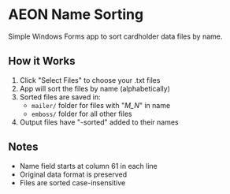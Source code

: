 # AEON Name Sorting

Simple Windows Forms app to sort cardholder data files by name.

## How it Works

1. Click "Select Files" to choose your .txt files
2. App will sort the files by name (alphabetically)
3. Sorted files are saved in:
   - `mailer/` folder for files with "_M_N_" in name
   - `emboss/` folder for all other files
4. Output files have "-sorted" added to their names

## Notes
- Name field starts at column 61 in each line
- Original data format is preserved
- Files are sorted case-insensitive